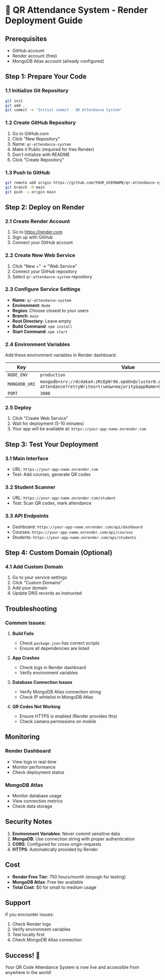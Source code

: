 # 🚀 QR Attendance System - Render Deployment Guide

## Prerequisites
- GitHub account
- Render account (free)
- MongoDB Atlas account (already configured)

## Step 1: Prepare Your Code

### 1.1 Initialize Git Repository
```bash
git init
git add .
git commit -m "Initial commit - QR Attendance System"
```

### 1.2 Create GitHub Repository
1. Go to GitHub.com
2. Click "New Repository"
3. Name: `qr-attendance-system`
4. Make it Public (required for free Render)
5. Don't initialize with README
6. Click "Create Repository"

### 1.3 Push to GitHub
```bash
git remote add origin https://github.com/YOUR_USERNAME/qr-attendance-system.git
git branch -M main
git push -u origin main
```

## Step 2: Deploy on Render

### 2.1 Create Render Account
1. Go to https://render.com
2. Sign up with GitHub
3. Connect your GitHub account

### 2.2 Create New Web Service
1. Click "New +" → "Web Service"
2. Connect your GitHub repository
3. Select `qr-attendance-system` repository

### 2.3 Configure Service Settings
- **Name**: `qr-attendance-system`
- **Environment**: `Node`
- **Region**: Choose closest to your users
- **Branch**: `main`
- **Root Directory**: Leave empty
- **Build Command**: `npm install`
- **Start Command**: `npm start`

### 2.4 Environment Variables
Add these environment variables in Render dashboard:

| Key | Value |
|-----|-------|
| `NODE_ENV` | `production` |
| `MONGODB_URI` | `mongodb+srv://dcdaka4:zRcEpN!96.epUUv@cluster0.ocodntp.mongodb.net/qr-attendance?retryWrites=true&w=majority&appName=Cluster0` |
| `PORT` | `3000` |

### 2.5 Deploy
1. Click "Create Web Service"
2. Wait for deployment (5-10 minutes)
3. Your app will be available at: `https://your-app-name.onrender.com`

## Step 3: Test Your Deployment

### 3.1 Main Interface
- URL: `https://your-app-name.onrender.com`
- Test: Add courses, generate QR codes

### 3.2 Student Scanner
- URL: `https://your-app-name.onrender.com/student`
- Test: Scan QR codes, mark attendance

### 3.3 API Endpoints
- Dashboard: `https://your-app-name.onrender.com/api/dashboard`
- Courses: `https://your-app-name.onrender.com/api/courses`
- Students: `https://your-app-name.onrender.com/api/students`

## Step 4: Custom Domain (Optional)

### 4.1 Add Custom Domain
1. Go to your service settings
2. Click "Custom Domains"
3. Add your domain
4. Update DNS records as instructed

## Troubleshooting

### Common Issues:

1. **Build Fails**
   - Check `package.json` has correct scripts
   - Ensure all dependencies are listed

2. **App Crashes**
   - Check logs in Render dashboard
   - Verify environment variables

3. **Database Connection Issues**
   - Verify MongoDB Atlas connection string
   - Check IP whitelist in MongoDB Atlas

4. **QR Codes Not Working**
   - Ensure HTTPS is enabled (Render provides this)
   - Check camera permissions on mobile

## Monitoring

### Render Dashboard
- View logs in real-time
- Monitor performance
- Check deployment status

### MongoDB Atlas
- Monitor database usage
- View connection metrics
- Check data storage

## Security Notes

1. **Environment Variables**: Never commit sensitive data
2. **MongoDB**: Use connection string with proper authentication
3. **CORS**: Configured for cross-origin requests
4. **HTTPS**: Automatically provided by Render

## Cost

- **Render Free Tier**: 750 hours/month (enough for testing)
- **MongoDB Atlas**: Free tier available
- **Total Cost**: $0 for small to medium usage

## Support

If you encounter issues:
1. Check Render logs
2. Verify environment variables
3. Test locally first
4. Check MongoDB Atlas connection

## Success! 🎉

Your QR Code Attendance System is now live and accessible from anywhere in the world!
